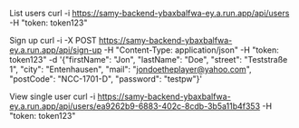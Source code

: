 List users
curl -i https://samy-backend-ybaxbalfwa-ey.a.run.app/api/users -H "token: token123"

Sign up
curl -i -X POST https://samy-backend-ybaxbalfwa-ey.a.run.app/api/sign-up
-H "Content-Type: application/json"
-H "token: token123"
-d '{"firstName": "Jon",
"lastName": "Doe", 
"street": "Teststraße 1",
"city": "Entenhausen",
"mail": "jondoetheplayer@yahoo.com",
"postCode": "NCC-1701-D",
"password": "testpw"}'

View single user
curl -i https://samy-backend-ybaxbalfwa-ey.a.run.app/api/users/ea9262b9-6883-402c-8cdb-3b5a11b4f353 -H "token: token123"

